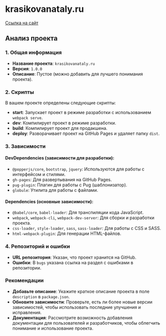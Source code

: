 # krasikovanataly.ru

[Ссылка на сайт](https://evsedov.github.io/krasikovanataly.ru/)

## Анализ проекта

### 1. Общая информация
- **Название проекта**: `krasikovanataly.ru`
- **Версия**: `1.0.0`
- **Описание**: Пустое (можно добавить для лучшего понимания проекта).

### 2. Скрипты
В вашем проекте определены следующие скрипты:
- **start**: Запускает проект в режиме разработки с использованием `webpack serve`.
- **dev**: Компилирует проект в режиме разработки.
- **build**: Компилирует проект для продакшена.
- **deploy**: Разворачивает проект на GitHub Pages и удаляет папку `dist`.

### 3. Зависимости
#### DevDependencies (зависимости для разработки):
- `@popperjs/core`, `bootstrap`, `jquery`: Используются для работы с интерфейсом и стилями.
- `gh-pages`: Для развертывания на GitHub Pages.
- `pug-plugin`: Плагин для работы с Pug (шаблонизатор).
- `globule`: Утилита для работы с файлами.

#### Dependencies (основные зависимости):
- `@babel/core`, `babel-loader`: Для транспиляции кода JavaScript.
- `webpack`, `webpack-cli`, `webpack-dev-server`: Для сборки и разработки проекта.
- `css-loader`, `style-loader`, `sass`, `sass-loader`: Для работы с CSS и SASS.
- `html-webpack-plugin`: Для генерации HTML-файлов.

### 4. Репозиторий и ошибки
- **URL репозитория**: Указан, что проект хранится на GitHub.
- **Ошибки**: В `bugs` указана ссылка на раздел с ошибками в репозитории.

### Рекомендации
- **Добавьте описание**: Укажите краткое описание проекта в поле `description` в `package.json`.
- **Обновите зависимости**: Проверьте, есть ли более новые версии зависимостей, чтобы использовать последние улучшения и исправления.
- **Документация**: Рассмотрите возможность добавления документации для пользователей и разработчиков, чтобы облегчить понимание и использование проекта.
